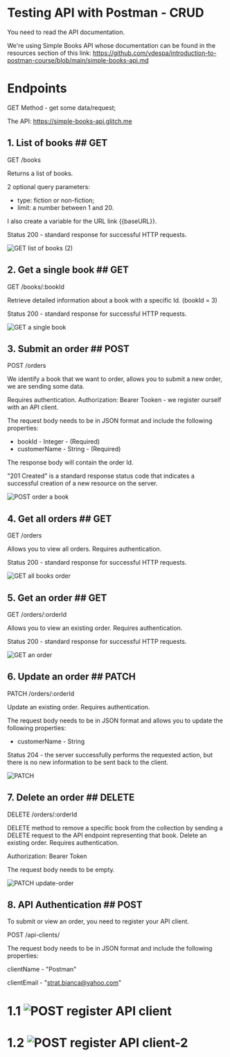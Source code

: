 # Testing API with Postman - CRUD

You need to read the API documentation. 

We're using Simple Books API whose documentation can be found in the resources section of this link: https://github.com/vdespa/introduction-to-postman-course/blob/main/simple-books-api.md

# Endpoints

GET Method - get some data/request;

The API: https://simple-books-api.glitch.me


## 1. List of books ## GET

GET /books

Returns a list of books.
 
 2 optional query parameters:
- type: fiction or non-fiction;
- limit: a number between 1 and 20.
  
I also create a variable for the URL link {{baseURL}}. 

Status 200 - standard response for successful HTTP requests.

![GET list of books (2)](https://github.com/Strat-Bianca/TestingAPI-Postman/assets/119669189/b082479e-f322-47fe-b118-4e01d07d2d67)


## 2. Get a single book ## GET
GET /books/:bookId

Retrieve detailed information about a book with a specific Id. (bookId = 3)

Status 200 - standard response for successful HTTP requests.


![GET a single book](https://github.com/Strat-Bianca/TestingAPI-Postman/assets/119669189/eafbb0ca-7588-4e3f-9c46-cd125a91caa7)

## 3. Submit an order ## POST
POST /orders

We identify a book that we want to order, allows you to submit a new order, we are sending some data. 

Requires authentication.
Authorization: Bearer Tooken -  we register ourself with an API client.

The request body needs to be in JSON format and include the following properties:

- bookId - Integer - (Required)
- customerName - String - (Required)
  
 The response body will contain the order Id.
 
"201 Created" is a standard response status code that indicates a successful creation of a new resource on the server.

![POST order a book](https://github.com/Strat-Bianca/TestingAPI-Postman/assets/119669189/3199d6bc-28da-4885-b4ed-b7cf8c13ab1d)

## 4. Get all orders ## GET
GET /orders 

Allows you to view all orders. Requires authentication.

Status 200 - standard response for successful HTTP requests.


![GET all books order](https://github.com/Strat-Bianca/TestingAPI-Postman/assets/119669189/b1e5649d-02b6-493d-b7d8-40c9dd4e5dc4)

## 5. Get an order ##  GET
GET /orders/:orderId

Allows you to view an existing order. Requires authentication.

Status 200 - standard response for successful HTTP requests.

![GET an order](https://github.com/Strat-Bianca/TestingAPI-Postman/assets/119669189/e07bcb2b-42cc-4642-836e-a916515fbb44)

## 6. Update an order ## PATCH
PATCH /orders/:orderId

Update an existing order. Requires authentication.

The request body needs to be in JSON format and allows you to update the following properties:

- customerName - String

Status 204 - the server successfully performs the requested action, but there is no new information to be sent back to the client.

![PATCH](https://github.com/Strat-Bianca/TestingAPI-Postman/assets/119669189/2e76842f-d7ba-4121-a12a-fc39090a5ef3)


## 7. Delete an order ## DELETE
DELETE /orders/:orderId

DELETE method to remove a specific book from the collection by sending a DELETE request to the API endpoint representing that book.
Delete an existing order. Requires authentication. 

Authorization: Bearer Token

The request body needs to be empty.

![PATCH update-order](https://github.com/Strat-Bianca/TestingAPI-Postman/assets/119669189/49efc6ba-e0aa-45e8-89b0-dacf40713290)


## 8. API Authentication ## POST
To submit or view an order, you need to register your API client.

POST /api-clients/

The request body needs to be in JSON format and include the following properties:

clientName - "Postman"

clientEmail - "strat.bianca@yahoo.com"
 
   # 1.1  ![POST register API client](https://github.com/Strat-Bianca/TestingAPI-Postman/assets/119669189/6d26d22b-c170-4ab8-a329-c8341cc3f1f6)

   #  1.2  ![POST register API client-2](https://github.com/Strat-Bianca/TestingAPI-Postman/assets/119669189/8fbc5df0-7adb-4991-846d-71e97d433559)

